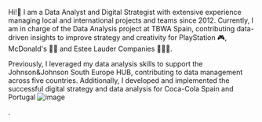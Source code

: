 Hi!👋 I am a Data Analyst and Digital Strategist with extensive experience managing local and international projects and teams since 2012. Currently, I am in charge of the Data Analysis project at TBWA Spain, contributing data-driven insights to improve strategy and creativity for PlayStation 🎮, McDonald's 🍔🍟 and Estee Lauder Companies 💄💅🏻.

Previously, I leveraged my data analysis skills to support the Johnson&Johnson South Europe HUB, contributing to data management across five countries. Additionally, I developed and implemented the successful digital strategy and data analysis for Coca-Cola Spain and Portugal ![image](https://github.com/javierortizsagues/javierortizsagues/assets/166411950/ffdc21bd-7d3f-4d75-a089-9a129e4b79d5)

.
